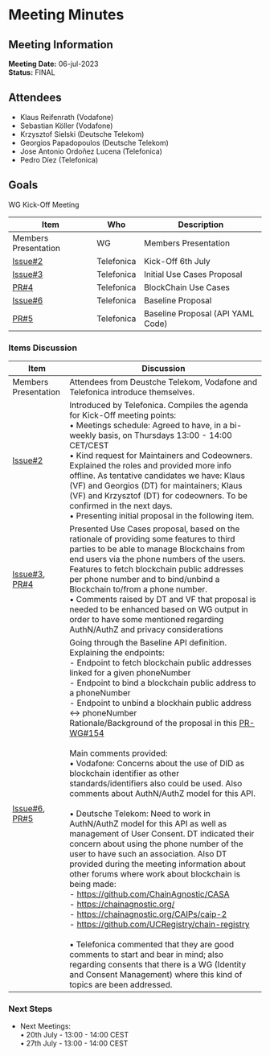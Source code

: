# Meeting Minutes
## Meeting Information
**Meeting Date:** 06-jul-2023<br/>
**Status:** FINAL


## Attendees
- Klaus Reifenrath (Vodafone)
- Sebastian Köller (Vodafone)
- Krzysztof Sielski (Deutsche Telekom)
- Georgios Papadopoulos  (Deutsche Telekom)
- Jose Antonio Ordoñez Lucena (Telefonica)
- Pedro Díez (Telefonica)


## Goals
WG Kick-Off Meeting</br>


Item | Who | Description
---- | ---- | ----
Members Presentation | WG | Members Presentation
[Issue#2](https://github.com/camaraproject/BlockchainPublicAddress/issues/2) | Telefonica | Kick-Off 6th July
[Issue#3](https://github.com/camaraproject/BlockchainPublicAddress/issues/3) | Telefonica | Initial Use Cases Proposal
[PR#4](https://github.com/camaraproject/BlockchainPublicAddress/pull/4) | Telefonica | BlockChain Use Cases
[Issue#6](https://github.com/camaraproject/BlockchainPublicAddress/issues/6) | Telefonica | Baseline Proposal
[PR#5](https://github.com/camaraproject/BlockchainPublicAddress/pull/5) | Telefonica | Baseline Proposal (API YAML Code)
 

### Items Discussion

Item | Discussion
---- | ---- 
Members Presentation | Attendees from Deustche Telekom, Vodafone and Telefonica introduce themselves.
[Issue#2](https://github.com/camaraproject/BlockchainPublicAddress/issues/2) | Introduced by Telefonica. Compiles the agenda for Kick-Off meeting points:<br/> • Meetings schedule: Agreed to have, in a bi-weekly basis, on Thursdays 13:00 - 14:00 CET/CEST<br/> • Kind request for Maintainers and Codeowners. Explained the roles and provided more info offline. As tentative candidates we have: Klaus (VF) and Georgios (DT) for maintainers; Klaus (VF) and Krzysztof (DT) for codeowners. To be confirmed in the next days.<br/> • Presenting initial proposal in the following item. 
[Issue#3](https://github.com/camaraproject/BlockchainPublicAddress/issues/3), [PR#4](https://github.com/camaraproject/BlockchainPublicAddress/pull/4) | Presented Use Cases proposal, based on the rationale of providing some features to third parties to be able to manage Blockchains from end users via the phone numbers of the users. Features to fetch blockchain public addresses per phone number and to bind/unbind a Blockchain to/from a phone number.<br> • Comments raised by DT and VF that proposal is needed to be enhanced based on WG output in order to have some mentioned regarding AuthN/AuthZ and privacy considerations
[Issue#6](https://github.com/camaraproject/BlockchainPublicAddress/issues/6),  [PR#5](https://github.com/camaraproject/BlockchainPublicAddress/pull/5) | Going through the Baseline API definition. Explaining the endpoints: <br/> - Endpoint to fetch blockchain public addresses linked for a given phoneNumber<br/> - Endpoint to bind a blockchain public address to a phoneNumber<br/> - Endpoint to unbind a blockhain public address <-> phoneNumber<br/> Rationale/Background of the proposal in this [PR-WG#154](https://github.com/camaraproject/WorkingGroups/pull/154)<br/><br/>Main comments provided:<br> • Vodafone: Concerns about the use of DID as blockchain identifier as other standards/identifiers also could be used. Also comments about AuthN/AuthZ model for this API.<br><br> • Deutsche Telekom: Need to work in AuthN/AuthZ model for this API as well as management of User Consent. DT indicated their concern about using the phone number of the user to have such an association. Also DT provided during the meeting information about other forums where work about blockchain is being made:<br/> - https://github.com/ChainAgnostic/CASA<br/> - https://chainagnostic.org/<br/> - https://chainagnostic.org/CAIPs/caip-2<br/> - https://github.com/UCRegistry/chain-registry<br><br> • Telefonica commented that they are good comments to start and bear in mind; also regarding consents that there is a WG (Identity and Consent Management) where this kind of topics are been addressed.


### Next Steps
- Next Meetings:<br/>
  • 20th July - 13:00 - 14:00 CEST<br>
  • 27th July - 13:00 - 14:00 CEST<br>
